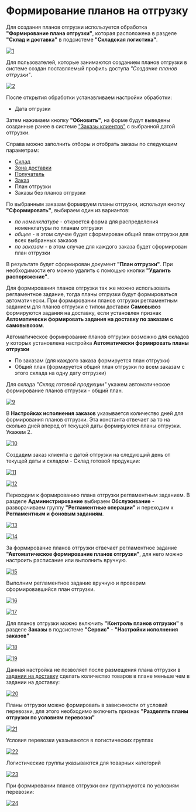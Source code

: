# Формирование планов на отгрузку

Для создания планов отгрузки используется обработка **"Формирование плана отгрузки"**, которая расположена в разделе **"Склад и доставка"** в подсистеме **"Складская логистика"**.

[![1][1]][1]

Для пользователей, которые занимаются созданием планов отгрузки в системе создан поставляемый профиль доступа *"Создание планов отгрузки"*.

[![2][2]][2]

После открытия обработки устанавливаем настройки обработки:

- Дата отгрузки

Затем нажимаем кнопку **"Обновить"**, на форме будут выведены созданные ранее в системе ["Заказы клиентов"](../../FormationOfOrders/CustomerOrder.md) с выбранной датой отгрузки.

Справа можно заполнить отборы и отобрать заказы по следующим параметрам:

- [Склад](../../../../CommonInformation/Warehouse.md)
- [Зона доставки](../../../../CommonInformation/ZoneOfDelivery.md)
- [Получатель](../../../../CommonInformation/Contractor.md)
- [Заказ](../../FormationOfOrders/CustomerOrder.md)
- План отгрузки
- Заказы без планов отгрузки

По выбранным заказам формируем планы отгрузки, используя кнопку **"Сформировать"**, выбираем один из вариантов:

- *по номенклатуре* - откроется форма для распределения номенклатуры по планам отгрузки
- *общее* - в этом случае будет сформирован общий план отгрузки для всех выбранных заказов
- *по заказам* - в этом случае для каждого заказа будет сформирован план отгрузки

В результате будет сформирован документ **"План отгрузки"**. При необходимости его можно удалить с помощью кнопки **"Удалить распоряжение"**.

Для формирования планов отгрузки так же можно использовать регламентное задание, тогда планы отгрузки будут формироваться автоматически. При формировании планов отгрузки регламентным заданием для планов отгрузки с типом доставки **Самовывоз** формируются задания на доставку, если установлен признак **Автоматически формировать задания на доставку по заказам с самовывозом**.

Автоматическое формирование планов отгрузки возможно для складов у которых установлена настройка **Автоматически формировать планы отгрузки**

- По заказам (для каждого заказа формируется план отгрузки)
- Общий план (формируется общий план отгрузки по всем заказам с этого склада на одну дату отгрузки)

Для склада *"Склад готовой продукции"* укажем автоматическое формирование планов отгрузки - общий план.

[![9][9]][9]

В **Настройках исполнения заказов** указывается количество дней для формирования планов отгрузки. Эта константа отвечает за то на сколько дней вперед от текущей даты формируются планы отгрузки. Укажем 2.

[![10][10]][10]

Создадим заказ клиента с датой отгрузки на следующий день от текущей даты и складом - Склад готовой продукции:

[![11][11]][11]

[![12][12]][12]

Переходим к формированию плана отгрузки регламентным заданием. В разделе **Администрирование** выбираем **Обслуживание**  - разворачиваем группу **"Регламентные операции"** и переходим к **Регламентным и фоновым заданиям**.

[![13][13]][13]

[![14][14]][14]

За формирование планов отгрузки отвечает регламентное задание **"Автоматическое формирование планов отгрузки"**, для него можно настроить расписание или выполнить вручную.

[![15][15]][15]

Выполним регламентное задание вручную и проверим сформировавшийся план отгрузки.

[![16][16]][16]

[![17][17]][17]

Для планов отгрузки можно включить **"Контроль планов отгрузки"** в разделе **Заказы** в подсистеме **"Сервис"** - **"Настройки исполнения заказов"**

[![18][18]][18]

[![19]][19]

Данная настройка не позволяет после размещения плана отгрузки в [задании на доставку](DistributionOfShipmentsByCar.md) сделать количество товаров в плане меньше чем в задании на доставку:

[![20][20]][20]

Планы отгрузки можно формировать в зависимости от условий перевозки, для этого необходимо включить признак **"Разделять планы отгрузки по условиям перевозки"**

[![21][21]][21]

Условия перевозки указываются в логистических группах

[![22][22]][22]

Логистические группы указываются для товарных категорий

[![23][23]][23]

При формировании планов отгрузки они группируются по условиям перевозки:

[![24][24]][24]

[1]: CreationOfPlansForShipment.assets/1.png
[2]: CreationOfPlansForShipment.assets/2.png
[4]: CreationOfPlansForShipment.assets/4.png
[5]: CreationOfPlansForShipment.assets/5.png
[6]: CreationOfPlansForShipment.assets/6.png
[7]: CreationOfPlansForShipment.assets/7.png
[8]: CreationOfPlansForShipment.assets/8.png
[9]: CreationOfPlansForShipment.assets/9.png
[10]: CreationOfPlansForShipment.assets/10.png
[11]: CreationOfPlansForShipment.assets/11.png
[12]: CreationOfPlansForShipment.assets/12.png
[13]: CreationOfPlansForShipment.assets/13.png
[14]: CreationOfPlansForShipment.assets/14.png
[15]: CreationOfPlansForShipment.assets/15.png
[16]: CreationOfPlansForShipment.assets/16.png
[17]: CreationOfPlansForShipment.assets/17.png
[18]: CreationOfPlansForShipment.assets/18.png
[19]: CreationOfPlansForShipment.assets/25.png
[20]: CreationOfPlansForShipment.assets/20.png
[21]: CreationOfPlansForShipment.assets/21.png
[22]: CreationOfPlansForShipment.assets/22.png
[23]: CreationOfPlansForShipment.assets/23.png
[24]: CreationOfPlansForShipment.assets/24.png
